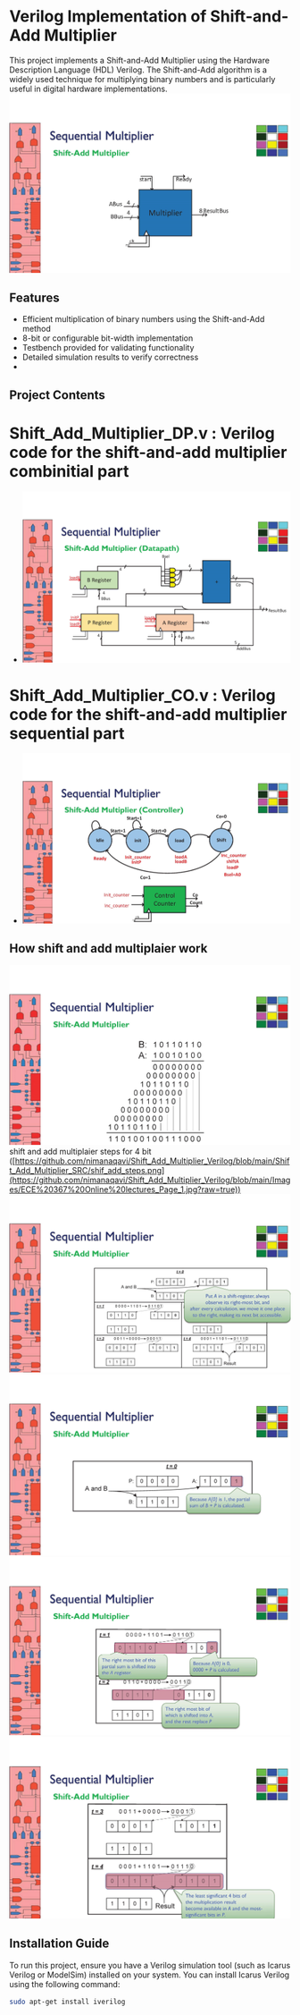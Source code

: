 # Verilog Implementation of Shift-and-Add Multiplier  

This project implements a Shift-and-Add Multiplier using the Hardware Description Language (HDL) Verilog. The Shift-and-Add algorithm is a widely used technique for multiplying binary numbers and is particularly useful in digital hardware implementations.  
![Shift-and-Add Multiplier](https://github.com/nimanaqavi/Shift_Add_Multiplier_Verilog/blob/main/Images/ECE%20367%20Online%20lectures_Page_6.jpg?raw=true)
## Features  

- Efficient multiplication of binary numbers using the Shift-and-Add method  
- 8-bit or configurable bit-width implementation  
- Testbench provided for validating functionality  
- Detailed simulation results to verify correctness
- 

## Project Contents  

# Shift_Add_Multiplier_DP.v : Verilog code for the shift-and-add multiplier combinitial part
- ![Data Path](https://github.com/nimanaqavi/Shift_Add_Multiplier_Verilog/blob/main/Images/ECE%20367%20Online%20lectures_Page_7.jpg?raw=true)
# Shift_Add_Multiplier_CO.v : Verilog code for the shift-and-add multiplier sequential part
- ![Controler](https://github.com/nimanaqavi/Shift_Add_Multiplier_Verilog/blob/main/Images/ECE%20367%20Online%20lectures_Page_8.jpg?raw=true)

## How shift and add multiplaier work
![shift and add multiplaier steps for 4 bet](https://github.com/nimanaqavi/Shift_Add_Multiplier_Verilog/blob/main/Images/ECE%20367%20Online%20lectures_Page_1.jpg?raw=true)
shift and add multiplaier steps for 4 bit
([https://github.com/nimanaqavi/Shift_Add_Multiplier_Verilog/blob/main/Shift_Add_Multiplier_SRC/shif_add_steps.png](https://github.com/nimanaqavi/Shift_Add_Multiplier_Verilog/blob/main/Images/ECE%20367%20Online%20lectures_Page_1.jpg?raw=true))
![](https://github.com/nimanaqavi/Shift_Add_Multiplier_Verilog/blob/main/Images/ECE%20367%20Online%20lectures_Page_2.jpg?raw=true)
![](https://github.com/nimanaqavi/Shift_Add_Multiplier_Verilog/blob/main/Images/ECE%20367%20Online%20lectures_Page_3.jpg?raw=true)
![](https://github.com/nimanaqavi/Shift_Add_Multiplier_Verilog/blob/main/Images/ECE%20367%20Online%20lectures_Page_4.jpg?raw=true)
![](https://github.com/nimanaqavi/Shift_Add_Multiplier_Verilog/blob/main/Images/ECE%20367%20Online%20lectures_Page_5.jpg?raw=true)
## Installation Guide  

To run this project, ensure you have a Verilog simulation tool (such as Icarus Verilog or ModelSim) installed on your system. You can install Icarus Verilog using the following command:  

```bash  
sudo apt-get install iverilog
